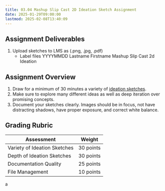 ```yaml
---
title: 03.04 Mashup Slip Cast 2D Ideation Sketch Assignment
date: 2025-01-29T09:00:00
lastmod: 2025-02-08T13:40:09
---
```


## Assignment Deliverables

1. Upload sketches to LMS as (.png, .jpg, .pdf)
   - Label files YYYYMMDD Lastname Firstname Mashup Slip Cast 2d Ideation

## Assignment Overview

1. Draw for a minimum of 30 minutes a variety of [ideation sketches](../../../../drawing/ideation-sketches.md).
2. Make sure to explore many different ideas as well as deep iteration over promising concepts.
3. Document your sketches clearly. Images should be in focus, not have distracting shadows, have proper exposure, and correct white balance.

## Grading Rubric

<div class="responsive-table-markdown">

| Assessment                   | Weight    |
| ---------------------------- | --------- |
| Variety of Ideation Sketches | 30 points |
| Depth of Ideation Sketches   | 30 points |
| Documentation Quality        | 25 points |
| File Management              | 10 points |

</div>
a
